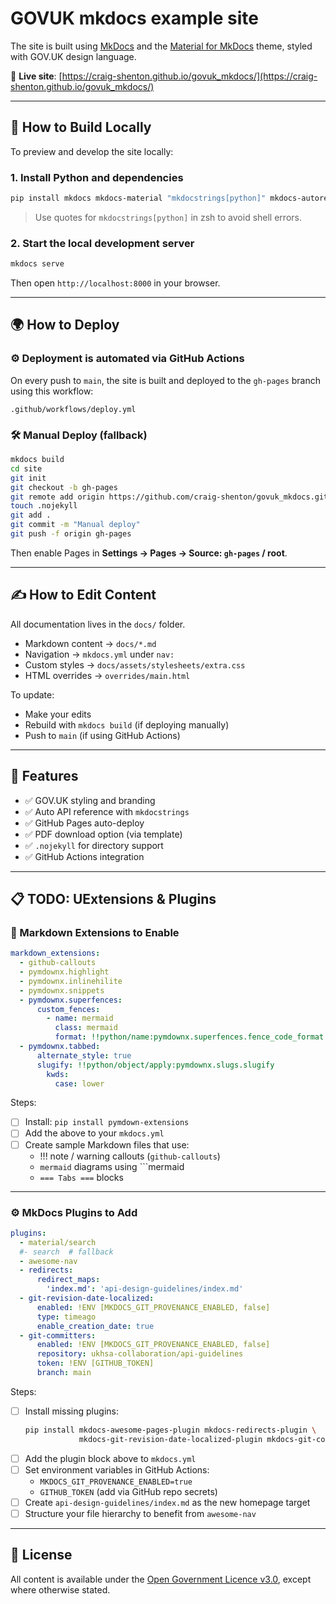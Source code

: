 # GOVUK mkdocs example site

The site is built using [MkDocs](https://www.mkdocs.org/) and the [Material for MkDocs](https://squidfunk.github.io/mkdocs-material/) theme, styled with GOV.UK design language.

📍 **Live site**: [https://craig-shenton.github.io/govuk_mkdocs/](https://craig-shenton.github.io/govuk_mkdocs/)

---

## 🚀 How to Build Locally

To preview and develop the site locally:

### 1. Install Python and dependencies

```bash
pip install mkdocs mkdocs-material "mkdocstrings[python]" mkdocs-autorefs
```

> Use quotes for `mkdocstrings[python]` in zsh to avoid shell errors.

### 2. Start the local development server

```bash
mkdocs serve
```

Then open `http://localhost:8000` in your browser.

---

## 🌍 How to Deploy

### ⚙️ Deployment is automated via GitHub Actions

On every push to `main`, the site is built and deployed to the `gh-pages` branch using this workflow:

```
.github/workflows/deploy.yml
```

### 🛠️ Manual Deploy (fallback)

```bash
mkdocs build
cd site
git init
git checkout -b gh-pages
git remote add origin https://github.com/craig-shenton/govuk_mkdocs.git
touch .nojekyll
git add .
git commit -m "Manual deploy"
git push -f origin gh-pages
```

Then enable Pages in **Settings → Pages → Source: `gh-pages` / root**.

---

## ✍️ How to Edit Content

All documentation lives in the `docs/` folder.

- Markdown content → `docs/*.md`
- Navigation → `mkdocs.yml` under `nav:`
- Custom styles → `docs/assets/stylesheets/extra.css`
- HTML overrides → `overrides/main.html`

To update:

- Make your edits
- Rebuild with `mkdocs build` (if deploying manually)
- Push to `main` (if using GitHub Actions)

---

## 🧠 Features

- ✅ GOV.UK styling and branding
- ✅ Auto API reference with `mkdocstrings`
- ✅ GitHub Pages auto-deploy
- ✅ PDF download option (via template)
- ✅ `.nojekyll` for directory support
- ✅ GitHub Actions integration

---

## 📋 TODO: UExtensions & Plugins

### 🧩 Markdown Extensions to Enable

```yaml
markdown_extensions:
  - github-callouts
  - pymdownx.highlight
  - pymdownx.inlinehilite
  - pymdownx.snippets
  - pymdownx.superfences:
      custom_fences:
        - name: mermaid
          class: mermaid
          format: !!python/name:pymdownx.superfences.fence_code_format
  - pymdownx.tabbed:
      alternate_style: true
      slugify: !!python/object/apply:pymdownx.slugs.slugify
        kwds:
          case: lower
```

Steps:

- [ ] Install: `pip install pymdown-extensions`
- [ ] Add the above to your `mkdocs.yml`
- [ ] Create sample Markdown files that use:
  - !!! note / warning callouts (`github-callouts`)
  - `mermaid` diagrams using ```mermaid
  - `=== Tabs ===` blocks

---

### ⚙️ MkDocs Plugins to Add

```yaml
plugins:
  - material/search
  #- search  # fallback
  - awesome-nav
  - redirects:
      redirect_maps:
        'index.md': 'api-design-guidelines/index.md'
  - git-revision-date-localized:
      enabled: !ENV [MKDOCS_GIT_PROVENANCE_ENABLED, false]
      type: timeago
      enable_creation_date: true
  - git-committers:
      enabled: !ENV [MKDOCS_GIT_PROVENANCE_ENABLED, false]
      repository: ukhsa-collaboration/api-guidelines
      token: !ENV [GITHUB_TOKEN]
      branch: main
```

Steps:

- [ ] Install missing plugins:
  ```bash
  pip install mkdocs-awesome-pages-plugin mkdocs-redirects-plugin \
              mkdocs-git-revision-date-localized-plugin mkdocs-git-committers-plugin-2
  ```
- [ ] Add the plugin block above to `mkdocs.yml`
- [ ] Set environment variables in GitHub Actions:
  - `MKDOCS_GIT_PROVENANCE_ENABLED=true`
  - `GITHUB_TOKEN` (add via GitHub repo secrets)
- [ ] Create `api-design-guidelines/index.md` as the new homepage target
- [ ] Structure your file hierarchy to benefit from `awesome-nav`

---

## 📝 License

All content is available under the [Open Government Licence v3.0](https://www.nationalarchives.gov.uk/doc/open-government-licence/version/3/), except where otherwise stated.
